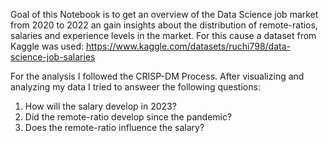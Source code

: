 Goal of this Notebook is to get an overview of the Data Science job market from 2020 to 2022 an gain insights about the distribution of remote-ratios, salaries and experience levels in the market.
For this cause a dataset from Kaggle was used:
https://www.kaggle.com/datasets/ruchi798/data-science-job-salaries

For the analysis I followed the CRISP-DM Process.
After visualizing and analyzing my data I tried to answeer the following questions:
  1. How will the salary develop in 2023?
  2. Did the remote-ratio develop since the pandemic?
  3. Does the remote-ratio influence the salary?
